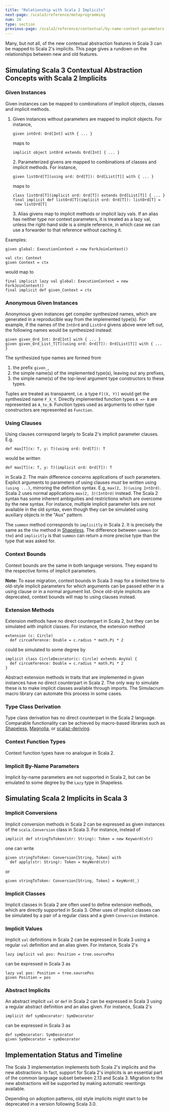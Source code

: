 ```yaml
---
title: "Relationship with Scala 2 Implicits"
next-page: /scala3/reference/metaprogramming
num: 26
type: section
previous-page: /scala3/reference/contextual/by-name-context-parameters
---
```


<!-- THIS FILE HAS BEEN GENERATED BY SCALADOC PREPROCESSOR. NOTE THAT ANY CHANGES TO THIS FILE CAN BE OVERRIDEN IN THE FUTURE -->

Many, but not all, of the new contextual abstraction features in Scala 3 can be mapped to Scala 2's implicits. This page gives a rundown on the relationships between new and old features.

## Simulating Scala 3 Contextual Abstraction Concepts with Scala 2 Implicits

### Given Instances

Given instances can be mapped to combinations of implicit objects, classes and implicit methods.

1. Given instances without parameters are mapped to implicit objects. For instance,

   <div class="snippet" ><div class="buttons"></div><pre><code class="language-scala"><span id="0" class="" >given intOrd: Ord[Int] with { ... }
   </span></code></pre></div>

   maps to

   <div class="snippet" ><div class="buttons"></div><pre><code class="language-scala"><span id="0" class="" >implicit object intOrd extends Ord[Int] { ... }
   </span></code></pre></div>2. Parameterized givens are mapped to combinations of classes and implicit methods. For instance,

   <div class="snippet" ><div class="buttons"></div><pre><code class="language-scala"><span id="0" class="" >given listOrd[T](using ord: Ord[T]): Ord[List[T]] with { ... }
   </span></code></pre></div>

   maps to

   <div class="snippet" ><div class="buttons"></div><pre><code class="language-scala"><span id="0" class="" >class listOrd[T](implicit ord: Ord[T]) extends Ord[List[T]] { ... }
   </span><span id="1" class="" >final implicit def listOrd[T](implicit ord: Ord[T]): listOrd[T] =
   </span><span id="2" class="" > new listOrd[T]
   </span></code></pre></div>3. Alias givens map to implicit methods or implicit lazy vals. If an alias has neither type nor context parameters,
   it is treated as a lazy val, unless the right-hand side is a simple reference, in which case we can use a forwarder to
   that reference without caching it.

Examples:

<div class="snippet" ><div class="buttons"></div><pre><code class="language-scala"><span id="0" class="" >given global: ExecutionContext = new ForkJoinContext()
</span><span id="1" class="" >
</span><span id="2" class="" >val ctx: Context
</span><span id="3" class="" >given Context = ctx
</span></code></pre></div>

would map to

<div class="snippet" ><div class="buttons"></div><pre><code class="language-scala"><span id="0" class="" >final implicit lazy val global: ExecutionContext = new ForkJoinContext()
</span><span id="1" class="" >final implicit def given_Context = ctx
</span></code></pre></div>

### Anonymous Given Instances

Anonymous given instances get compiler synthesized names, which are generated in a reproducible way from the implemented type(s). For example, if the names of the `IntOrd` and `ListOrd` givens above were left out, the following names would be synthesized instead:

<div class="snippet" ><div class="buttons"></div><pre><code class="language-scala"><span id="0" class="" >given given_Ord_Int: Ord[Int] with { ... }
</span><span id="1" class="" >given given_Ord_List_T[T](using ord: Ord[T]): Ord[List[T]] with { ... }
</span></code></pre></div>

The synthesized type names are formed from

1. the prefix `given_`,
2. the simple name(s) of the implemented type(s), leaving out any prefixes,
3. the simple name(s) of the top-level argument type constructors to these types.

Tuples are treated as transparent, i.e. a type `F[(X, Y)]` would get the synthesized name
`F_X_Y`. Directly implemented function types `A => B` are represented as `A_to_B`. Function types used as arguments to other type constructors are represented as `Function`.

### Using Clauses

Using clauses correspond largely to Scala 2's implicit parameter clauses. E.g.

<div class="snippet" ><div class="buttons"></div><pre><code class="language-scala"><span id="0" class="" >def max[T](x: T, y: T)(using ord: Ord[T]): T
</span></code></pre></div>

would be written

<div class="snippet" ><div class="buttons"></div><pre><code class="language-scala"><span id="0" class="" >def max[T](x: T, y: T)(implicit ord: Ord[T]): T
</span></code></pre></div>

in Scala 2. The main difference concerns applications of such parameters.
Explicit arguments to parameters of using clauses _must_ be written using `(using ...)`,
mirroring the definition syntax. E.g, `max(2, 3)(using IntOrd)`.
Scala 2 uses normal applications `max(2, 3)(IntOrd)` instead. The Scala 2 syntax has some inherent ambiguities and restrictions which are overcome by the new syntax. For instance, multiple implicit parameter lists are not available in the old syntax, even though they can be simulated using auxiliary objects in the "Aux" pattern.

The `summon` method corresponds to `implicitly` in Scala 2.
It is precisely the same as the `the` method in [Shapeless](https://github.com/milessabin/shapeless).
The difference between `summon` (or `the`) and `implicitly` is
that `summon` can return a more precise type than the type that was
asked for.

### Context Bounds

Context bounds are the same in both language versions. They expand to the respective forms of implicit parameters.

**Note:** To ease migration, context bounds in Scala 3 map for a limited time to old-style implicit parameters for which arguments can be passed either in a using clause or
in a normal argument list. Once old-style implicits are deprecated, context bounds
will map to using clauses instead.

### Extension Methods

Extension methods have no direct counterpart in Scala 2, but they can be simulated with implicit classes. For instance, the extension method

<div class="snippet" ><div class="buttons"></div><pre><code class="language-scala"><span id="0" class="" >extension (c: Circle)
</span><span id="1" class="" >  def circumference: Double = c.radius * math.Pi * 2
</span></code></pre></div>

could be simulated to some degree by

<div class="snippet" ><div class="buttons"></div><pre><code class="language-scala"><span id="0" class="" >implicit class CircleDecorator(c: Circle) extends AnyVal {
</span><span id="1" class="" >  def circumference: Double = c.radius * math.Pi * 2
</span><span id="2" class="" >}
</span></code></pre></div>

Abstract extension methods in traits that are implemented in given instances have no direct counterpart in Scala 2. The only way to simulate these is to make implicit classes available through imports. The Simulacrum macro library can automate this process in some cases.

### Type Class Derivation

Type class derivation has no direct counterpart in the Scala 2 language. Comparable functionality can be achieved by macro-based libraries such as [Shapeless](https://github.com/milessabin/shapeless), [Magnolia](https://propensive.com/opensource/magnolia), or [scalaz-deriving](https://github.com/scalaz/scalaz-deriving).

### Context Function Types

Context function types have no analogue in Scala 2.

### Implicit By-Name Parameters

Implicit by-name parameters are not supported in Scala 2, but can be emulated to some degree by the `Lazy` type in Shapeless.

## Simulating Scala 2 Implicits in Scala 3

### Implicit Conversions

Implicit conversion methods in Scala 2 can be expressed as given instances of the `scala.Conversion` class in Scala 3. For instance, instead of

<div class="snippet" ><div class="buttons"></div><pre><code class="language-scala"><span id="0" class="" >implicit def stringToToken(str: String): Token = new Keyword(str)
</span></code></pre></div>

one can write

<div class="snippet" ><div class="buttons"></div><pre><code class="language-scala"><span id="0" class="" >given stringToToken: Conversion[String, Token] with
</span><span id="1" class="" >  def apply(str: String): Token = KeyWord(str)
</span></code></pre></div>

or

<div class="snippet" ><div class="buttons"></div><pre><code class="language-scala"><span id="0" class="" >given stringToToken: Conversion[String, Token] = KeyWord(_)
</span></code></pre></div>

### Implicit Classes

Implicit classes in Scala 2 are often used to define extension methods, which are directly supported in Scala 3. Other uses of implicit classes can be simulated by a pair of a regular class and a given `Conversion` instance.

### Implicit Values

Implicit `val` definitions in Scala 2 can be expressed in Scala 3 using a regular `val` definition and an alias given.
For instance, Scala 2's

<div class="snippet" ><div class="buttons"></div><pre><code class="language-scala"><span id="0" class="" >lazy implicit val pos: Position = tree.sourcePos
</span></code></pre></div>

can be expressed in Scala 3 as

<div class="snippet" ><div class="buttons"></div><pre><code class="language-scala"><span id="0" class="" >lazy val pos: Position = tree.sourcePos
</span><span id="1" class="" >given Position = pos
</span></code></pre></div>

### Abstract Implicits

An abstract implicit `val` or `def` in Scala 2 can be expressed in Scala 3 using a regular abstract definition and an alias given. For instance, Scala 2's

<div class="snippet" ><div class="buttons"></div><pre><code class="language-scala"><span id="0" class="" >implicit def symDecorator: SymDecorator
</span></code></pre></div>

can be expressed in Scala 3 as

<div class="snippet" ><div class="buttons"></div><pre><code class="language-scala"><span id="0" class="" >def symDecorator: SymDecorator
</span><span id="1" class="" >given SymDecorator = symDecorator
</span></code></pre></div>

## Implementation Status and Timeline

The Scala 3 implementation implements both Scala 2's implicits and the new abstractions. In fact, support for Scala 2's implicits is an essential part of the common language subset between 2.13 and Scala 3.
Migration to the new abstractions will be supported by making automatic rewritings available.

Depending on adoption patterns, old style implicits might start to be deprecated in a version following Scala 3.0.
